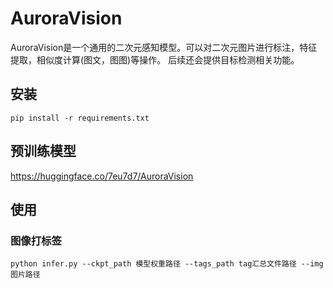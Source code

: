 # AuroraVision

AuroraVision是一个通用的二次元感知模型。可以对二次元图片进行标注，特征提取，相似度计算(图文，图图)等操作。
后续还会提供目标检测相关功能。

## 安装

```shell
pip install -r requirements.txt
```

## 预训练模型

https://huggingface.co/7eu7d7/AuroraVision

## 使用

### 图像打标签
```shell
python infer.py --ckpt_path 模型权重路径 --tags_path tag汇总文件路径 --img 图片路径
```

